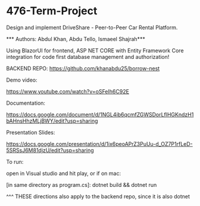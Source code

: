 # 476-Term-Project
Design and implement DriveShare - Peer-to-Peer Car Rental Platform.

*** Authors: Abdul Khan, Abdu Tello, Ismaeel Shajrah***

Using BlazorUI for frontend, ASP NET CORE with Entity Framework Core integration for code first database management and authorization!

BACKEND REPO: https://github.com/khanabdu25/borrow-nest

Demo video:

https://www.youtube.com/watch?v=oSFeIh6C92E

Documentation:

https://docs.google.com/document/d/1NGL4ib6qcmfZGWSDorLflHGKndzH1bAHnsHhzMLjBWY/edit?usp=sharing

Presentation Slides:

https://docs.google.com/presentation/d/1ix6peoAPrZ3PuUu-d_OZ7P1rfLeD-5SRSsJ6M81djzU/edit?usp=sharing

To run:

open in Visual studio and hit play, or if on mac:

[in same directory as program.cs]: dotnet build && dotnet run

^^^ THESE directions also apply to the backend repo, since it is also dotnet
